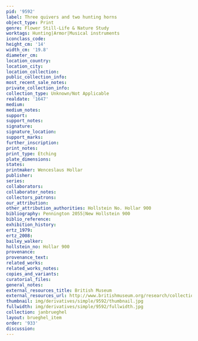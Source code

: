 ```yaml
---
pid: '9592'
label: Three quivers and two hunting horns
object_type: Print
genre: Flower Still-Life & Nature Study
worktags: Hunting|Armor|Musical instruments
iconclass_code:
height_cm: '14'
width_cm: '19.8'
diameter_cm:
location_country:
location_city:
location_collection:
public_collection_info:
most_recent_sale_notes:
private_collection_info:
collection_type: Unknown/Not Applicable
realdate: '1647'
medium:
medium_notes:
support:
support_notes:
signature:
signature_location:
support_marks:
further_inscription:
print_notes:
print_type: Etching
plate_dimensions:
states:
printmaker: Wenceslaus Hollar
publisher:
series:
collaborators:
collaborator_notes:
collectors_patrons:
our_attribution:
other_attribution_authorities: Hollstein No. Hollar 900
bibliography: Pennington 2055|New Hollstein 900
biblio_reference:
exhibition_history:
ertz_1979:
ertz_2008:
bailey_walker:
hollstein_no: Hollar 900
provenance:
provenance_text:
related_works:
related_works_notes:
copies_and_variants:
curatorial_files:
general_notes:
external_resources_title: British Museum
external_resources_url: http://www.britishmuseum.org/research/collection_online/collection_object_details.aspx
thumbnail: img/derivatives/simple/9592/thumbnail.jpg
fullwidth: img/derivatives/simple/9592/fullwidth.jpg
collection: janbrueghel
layout: brueghel_item
order: '933'
discussion:
---
```


